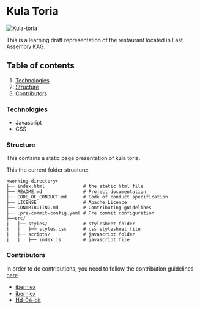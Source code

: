 # Kula Toria

![Kula-toria](assets/kula-toria.png)

This is a learning draft representation of the restaurant located in East Assembly KAG.

## Table of contents

1. [Technologies](#Technologies)
2. [Structure](#Structure)
3. [Contributors](#Contributors)

### Technologies

- Javascript
- CSS

### Structure

This contains a static page presentation of kula toria.

This the current folder structure:

```plaintext    
<working-directory>
├── index.html              # the static html file
├── README.md               # Project documentation
├── CODE_OF_CONDUCT.md      # Code of conduct specification
├── LICENSE                 # Apache Licence
├── CONTRIBUTING.md         # Contributing guidelines
├── .pre-commit-config.yaml # Pre commit configuration
├──src/
|   ├── styles/             # stylesheet folder
|   |   ├── styles.css      # css stylesheet file 
|   ├── scripts/            # javascript folder
|   |   ├── index.js        # javascript file 
```


### Contributors

In order to do contributions, you need to follow the contribution guidelines [here](CONTRIBUTING.md)
- [iberniex](https://github.com/iberniex)
- [iberniex](https://github.com/iberniex)
- [Hd-04-bit](https://github.com/Hd-04-bit)  
<!-- add your username here -->
